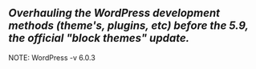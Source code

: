 ## _Overhauling the WordPress development methods (theme's, plugins, etc) before the 5.9, the official "block themes" update._
NOTE: WordPress -v 6.0.3

